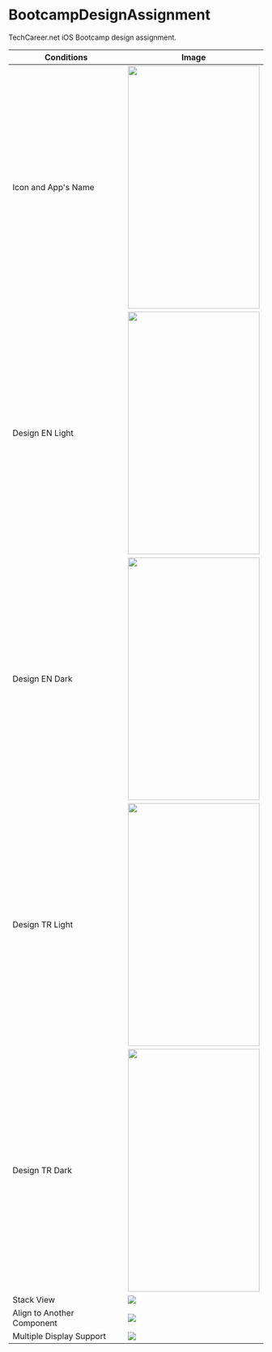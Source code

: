 # BootcampDesignAssignment
TechCareer.net iOS Bootcamp design assignment.

| Conditions                 | Image |
|----------------------------|-------|
| Icon and App's Name        |<img src="https://github.com/mehmetfurkansakiz/BootcampDesignAssignment/assets/62005335/3146f97b-6bd8-4a70-8ed9-2f84e60ce09b" width="260" height="480"/>|
| Design EN Light            |<img src="https://github.com/mehmetfurkansakiz/BootcampDesignAssignment/assets/62005335/cf45120c-417b-4c8b-8f31-f95bf7f7a51c" width="260" height="480"/>|
| Design EN Dark             |<img src="https://github.com/mehmetfurkansakiz/BootcampDesignAssignment/assets/62005335/2b4e4a96-4916-436c-8610-f4068143989a" width="260" height="480"/>|
| Design TR Light            |<img src="https://github.com/mehmetfurkansakiz/BootcampDesignAssignment/assets/62005335/17f8ee6d-407f-4548-ba0a-1fe439a32a87" width="260" height="480"/>|
| Design TR Dark             |<img src="https://github.com/mehmetfurkansakiz/BootcampDesignAssignment/assets/62005335/6d01c9a4-640c-457f-8c13-dc733712b6aa" width="260" height="480"/>|
| Stack View                 |<img src="https://github.com/mehmetfurkansakiz/BootcampDesignAssignment/assets/62005335/82d819e3-c30c-404b-ab63-26df55644fbe"/>|
| Align to Another Component |<img src="https://github.com/mehmetfurkansakiz/BootcampDesignAssignment/assets/62005335/75aa52d3-91a7-4f3c-a890-32b5abd8f3ad"/>|
| Multiple Display Support   |<img src="https://github.com/mehmetfurkansakiz/BootcampDesignAssignment/assets/62005335/6e845279-024b-4e44-b4d9-c0a6b9fcb11c"/>|
